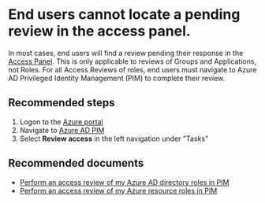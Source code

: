 <properties
	pageTitle="End Users cannot find Access Review"
	description="End users are unable to locate their access review in the Access Panel"
	service="microsoft.aad"
	resource="Microsoft_Azure"
	authors="IdentityMy"
	displayOrder="1"
	selfHelpType="generic"
	supportTopicIds="32596834"
	resourceTags="AccessReviews"
	productPesIds="16577"
	cloudEnvironments="public, Fairfax"
	articleId="c8ec2252-fc2a-484b-a983-1d1c4a03c974"
	ownershipId="AzureIdentity_ComplianceAndReporting"
/>

# End users cannot locate a pending review in the access panel.

In most cases, end users will find a review pending their response in the [Access Panel](https://myapps.microsoft.com/). This is only applicable to reviews of Groups and Applications, not Roles. For all Access Reviews of roles, end users must navigate to Azure AD Privileged Identity Management (PIM) to complete their review.

## **Recommended steps**

1. Logon to the [Azure portal](https://portal.azure.com/)
2. Navigate to [Azure AD PIM](https://aka.ms/azpim/)
3. Select **Review access** in the left navigation under "Tasks"


## **Recommended documents**
* [Perform an access review of my Azure AD directory roles in PIM](https://docs.microsoft.com/azure/active-directory/privileged-identity-management/pim-how-to-perform-security-review/)
* [Perform an access review of my Azure resource roles in PIM](https://docs.microsoft.com/azure/active-directory/privileged-identity-management/pim-resource-roles-perform-access-review/)
